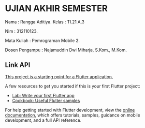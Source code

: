 # UJIAN AKHIR SEMESTER

Nama : Rangga Aditiya.
Kelas           : TI.21.A.3

Nim             : 312110123.

Mata Kuliah     : Pemrograman Mobile 2.

Dosen Pengampu  : Najamuddin Dwi Miharja, S.Kom., M.Kom.


## Link API 

[This project is a starting point for a Flutter application.](https://newsapi.org/v2/top-headlines?country=id&category=business&apiKey=${apikey})

A few resources to get you started if this is your first Flutter project:

- [Lab: Write your first Flutter app](https://docs.flutter.dev/get-started/codelab)
- [Cookbook: Useful Flutter samples](https://docs.flutter.dev/cookbook)

For help getting started with Flutter development, view the
[online documentation](https://docs.flutter.dev/), which offers tutorials,
samples, guidance on mobile development, and a full API reference.
